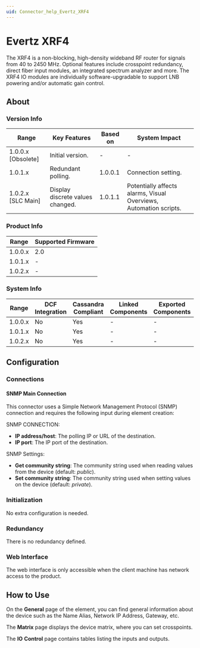 ```yaml
---
uid: Connector_help_Evertz_XRF4
---
```


# Evertz XRF4

The XRF4 is a non-blocking, high-density wideband RF router for signals from 40 to 2450 MHz. Optional features include crosspoint redundancy, direct fiber input modules, an integrated spectrum analyzer and more. The XRF4 IO modules are individually software-upgradable to support LNB powering and/or automatic gain control.

## About

### Version Info

| **Range**            | **Key Features**                 | **Based on** | **System Impact**                                                 |
|----------------------|----------------------------------|--------------|-------------------------------------------------------------------|
| 1.0.0.x [Obsolete]     |Initial version.                 | -            | -                                                                 |
| 1.0.1.x              | Redundant polling.               | 1.0.0.1      | Connection setting.                                               |
| 1.0.2.x [SLC Main]   | Display discrete values changed. | 1.0.1.1      | Potentially affects alarms, Visual Overviews, Automation scripts. |

### Product Info

| Range     | Supported Firmware     |
|-----------|------------------------|
| 1.0.0.x   | 2.0                    |
| 1.0.1.x   | -                      |
| 1.0.2.x   | -                      |

### System Info

| Range     | DCF Integration     | Cassandra Compliant     | Linked Components     | Exported Components     |
|-----------|---------------------|-------------------------|-----------------------|-------------------------|
| 1.0.0.x   | No                  | Yes                     | -                     | -                       |
| 1.0.1.x   | No                  | Yes                     | -                     | -                       |
| 1.0.2.x   | No                  | Yes                     | -                     | -                       |

## Configuration

### Connections

#### SNMP Main Connection

This connector uses a Simple Network Management Protocol (SNMP) connection and requires the following input during element creation:

SNMP CONNECTION:

- **IP address/host**: The polling IP or URL of the destination.
- **IP port**: The IP port of the destination.

SNMP Settings:

- **Get community string**: The community string used when reading values from the device (default: *public*).
- **Set community string**: The community string used when setting values on the device (default: *private*).

### Initialization

No extra configuration is needed.

### Redundancy

There is no redundancy defined.

### Web Interface

The web interface is only accessible when the client machine has network access to the product.

## How to Use

On the **General** page of the element, you can find general information about the device such as the Name Alias, Network IP Address, Gateway, etc.

The **Matrix** page displays the device matrix, where you can set crosspoints.

The **IO** **Control** page contains tables listing the inputs and outputs.
